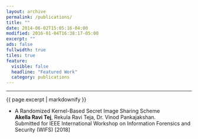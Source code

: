 ```yaml
---
layout: archive
permalink: /publications/
title: ""
date: 2014-06-02T15:05:16-04:00
modified: 2016-01-04T16:38:17-05:00
excerpt: ""
ads: false
fullwidth: true
tiles: true
feature:
  visible: false
  headline: "Featured Work"
  category: publications
---
```

<hr>
{{ page.excerpt | markdownify }}

* A Randomized Kernel-Based Secret Image Sharing Scheme <br>
<b>Akella Ravi Tej</b>, Rekula Ravi Teja, Dr. Vinod Pankajakshan. <br>
Submitted for IEEE International Workshop on Information Forensics and Security (WIFS) [2018]
 
